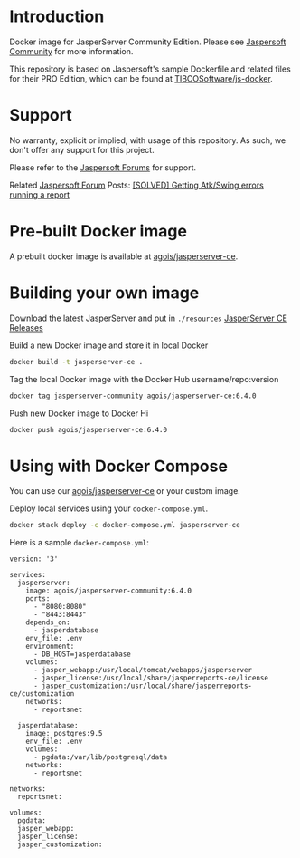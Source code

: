 # Introduction

Docker image for JasperServer Community Edition.  Please see [Jaspersoft Community](https://community.jaspersoft.com) for more information.

This repository is based on Jaspersoft's sample Dockerfile and related files for their PRO Edition, which can be found at [TIBCOSoftware/js-docker](https://github.com/TIBCOSoftware/js-docker/).  

# Support
No warranty, explicit or implied, with usage of this repository.  As such, we don't offer any support for this project.

Please refer to the [Jaspersoft Forums](https://community.jaspersoft.com/questions) for support.

Related [Jaspersoft Forum](https://community.jaspersoft.com/questions) Posts:
[[SOLVED] Getting Atk/Swing errors running a report](https://community.jaspersoft.com/questions/1064816/solved-getting-atkswing-errors-running-report)

# Pre-built Docker image
A prebuilt docker image is available at [agois/jasperserver-ce](https://hub.docker.com/r/agois/jasperserver-ce/).

# Building your own image
Download the latest JasperServer and put in `./resources`
[JasperServer CE Releases](http://community.jaspersoft.com/project/jasperreports-server/releases)

Build a new Docker image and store it in local Docker
```bash
docker build -t jasperserver-ce .
```

Tag the local Docker image with the Docker Hub username/repo:version
```bash
docker tag jasperserver-community agois/jasperserver-ce:6.4.0
```

Push new Docker image to Docker Hi
```bash
docker push agois/jasperserver-ce:6.4.0
```

# Using with Docker Compose
You can use our [agois/jasperserver-ce](https://hub.docker.com/r/agois/jasperserver-ce/) or your custom image.

Deploy local services using your `docker-compose.yml`.
```bash
docker stack deploy -c docker-compose.yml jasperserver-ce
```

Here is a sample `docker-compose.yml`:
```
version: '3'

services:
  jasperserver:
    image: agois/jasperserver-community:6.4.0
    ports:
      - "8080:8080"
      - "8443:8443"
    depends_on:
      - jasperdatabase
    env_file: .env
    environment:
      - DB_HOST=jasperdatabase
    volumes:
      - jasper_webapp:/usr/local/tomcat/webapps/jasperserver
      - jasper_license:/usr/local/share/jasperreports-ce/license 
      - jasper_customization:/usr/local/share/jasperreports-ce/customization
    networks:
      - reportsnet

  jasperdatabase:
    image: postgres:9.5
    env_file: .env
    volumes:
      - pgdata:/var/lib/postgresql/data
    networks:
      - reportsnet

networks:
  reportsnet:

volumes:
  pgdata:
  jasper_webapp:
  jasper_license:
  jasper_customization:
```

